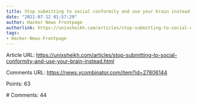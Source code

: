 ```yaml
---
title: Stop submitting to social conformity and use your brain instead
date: "2021-07-12 01:57:29"
author: Hacker News Frontpage
authorlink: https://unixsheikh.com/articles/stop-submitting-to-social-conformity-and-use-your-brain-instead.html
tags:
- Hacker-News-Frontpage
---
```


<p>Article URL: <a href="https://unixsheikh.com/articles/stop-submitting-to-social-conformity-and-use-your-brain-instead.html">https://unixsheikh.com/articles/stop-submitting-to-social-conformity-and-use-your-brain-instead.html</a></p>
<p>Comments URL: <a href="https://news.ycombinator.com/item?id=27806144">https://news.ycombinator.com/item?id=27806144</a></p>
<p>Points: 63</p>
<p># Comments: 44</p>
